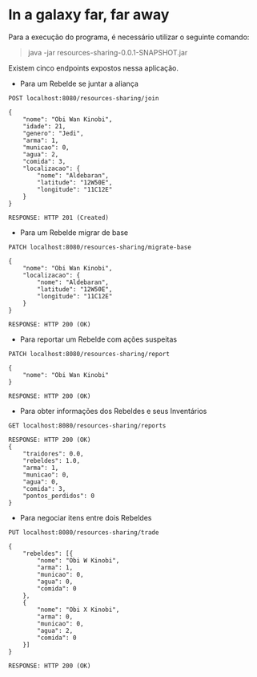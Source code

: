 # In a galaxy far, far away

Para a execução do programa, é necessário utilizar o seguinte comando:

> java -jar resources-sharing-0.0.1-SNAPSHOT.jar

Existem cinco endpoints expostos nessa aplicação.

+ Para um Rebelde se juntar a aliança

```
POST localhost:8080/resources-sharing/join

{
    "nome": "Obi Wan Kinobi",
    "idade": 21,
    "genero": "Jedi",
    "arma": 1,
    "municao": 0,
    "agua": 2,
    "comida": 3,
    "localizacao": {
        "nome": "Aldebaran",
        "latitude": "12W50E",
        "longitude": "11C12E"
    }
}
 
RESPONSE: HTTP 201 (Created) 
```
+ Para um Rebelde migrar de base

```
PATCH localhost:8080/resources-sharing/migrate-base
 
{
    "nome": "Obi Wan Kinobi",
    "localizacao": {
        "nome": "Aldebaran",
        "latitude": "12W50E",
        "longitude": "11C12E"
    }
}

RESPONSE: HTTP 200 (OK) 
```

+ Para reportar um Rebelde com ações suspeitas 

```
PATCH localhost:8080/resources-sharing/report
 
{
    "nome": "Obi Wan Kinobi"
}

RESPONSE: HTTP 200 (OK) 
```

+ Para obter informações dos Rebeldes e seus Inventários

```
GET localhost:8080/resources-sharing/reports

RESPONSE: HTTP 200 (OK) 
{
    "traidores": 0.0,
    "rebeldes": 1.0,
    "arma": 1,
    "municao": 0,
    "agua": 0,
    "comida": 3,
    "pontos_perdidos": 0
}
```

+ Para negociar itens entre dois Rebeldes 

```
PUT localhost:8080/resources-sharing/trade

{
    "rebeldes": [{
        "nome": "Obi W Kinobi",
        "arma": 1,
        "municao": 0,
        "agua": 0,
        "comida": 0
    },
    {
        "nome": "Obi X Kinobi",
        "arma": 0,
        "municao": 0,
        "agua": 2,
        "comida": 0
    }]
}

RESPONSE: HTTP 200 (OK) 
```

